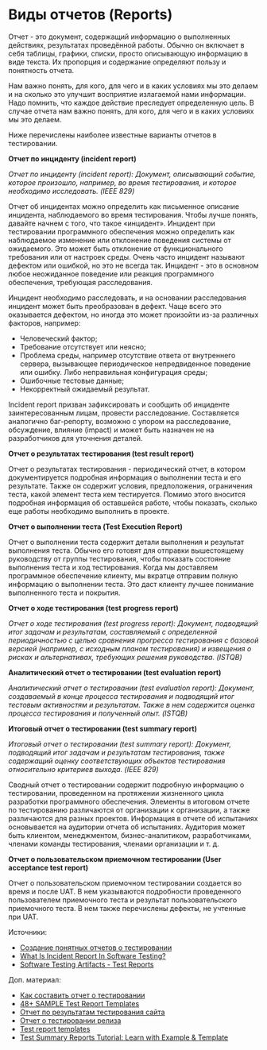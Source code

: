 # Виды отчетов (Reports)

Отчет - это документ, содержащий информацию о выполненных действиях, результатах проведённой работы. Обычно он включает в себя таблицы, графики, списки, просто описывающую информацию в виде текста. Их пропорция и содержание определяют пользу и понятность отчета.

Нам важно понять, для кого, для чего и в каких условиях мы это делаем и на сколько это улучшит восприятие излагаемой нами информации. Надо помнить, что каждое действие преследует определенную цель. В случае отчета нам важно понять, для кого, для чего и в каких условиях мы это делаем.

Ниже перечислены наиболее известные варианты отчетов в тестировании.

**Отчет по инциденту (incident report)**

_Отчет по инциденту (incident report): Документ, описывающий событие, которое произошло, например, во время тестирования, и которое необходимо исследовать. (IEEE 829)_

Отчет об инцидентах можно определить как письменное описание инцидента, наблюдаемого во время тестирования. Чтобы лучше понять, давайте начнем с того, что такое «инцидент». Инцидент при тестировании программного обеспечения можно определить как наблюдаемое изменение или отклонение поведения системы от ожидаемого. Это может быть отклонение от функционального требования или от настроек среды. Очень часто инцидент называют дефектом или ошибкой, но это не всегда так. Инцидент - это в основном любое неожиданное поведение или реакция программного обеспечения, требующая расследования.

Инцидент необходимо расследовать, и на основании расследования инцидент может быть преобразован в дефект. Чаще всего это оказывается дефектом, но иногда это может произойти из-за различных факторов, например:

* Человеческий фактор;
* Требование отсутствует или неясно;
* Проблема среды, например отсутствие ответа от внутреннего сервера, вызывающее периодическое непредвиденное поведение или ошибку. Либо неправильная конфигурация среды;
* Ошибочные тестовые данные;
* Некорректный ожидаемый результат.

Incident report призван зафиксировать и сообщить об инциденте заинтересованным лицам, провести расследование. Составляется аналогично баг-репорту, возможно с упором на расследование, обсуждение, влияние (impact) и может быть назначен не на разработчиков для уточнения деталей.

**Отчет о результатах тестирования (test result report)**

Отчет о результатах тестирования - периодический отчет, в котором документируется подробная информация о выполнении теста и его результате. Также он содержит условия, предположения, ограничения теста, какой элемент теста кем тестируется. Помимо этого вносится подробная информация об оставшейся работе, чтобы показать, сколько еще работы необходимо выполнить в проекте.

**Отчет о выполнении теста (Test Execution Report)**

Отчет о выполнении теста содержит детали выполнения и результат выполнения теста. Обычно его готовят для отправки вышестоящему руководству от группы тестирования, чтобы показать состояние выполнения теста и ход тестирования. Когда мы доставляем программное обеспечение клиенту, мы вкратце отправим полную информацию о выполнении теста. Это даст клиенту лучшее понимание выполненного теста и покрытия.

**Отчет о ходе тестирования (test progress report)**

_Отчет о ходе тестирования (test progress report): Документ, подводящий итог задачам и результатам, составляемый с определенной периодичностью с целью сравнения прогресса тестирования с базовой версией (например, с исходным планом тестирования) и извещения о рисках и альтернативах, требующих решения руководства. (ISTQB)_

**Аналитический отчет о тестировании (test evaluation report)**

_Аналитический отчет о тестировании (test evaluation report): Документ, создаваемый в конце процесса тестирования и подводящий итог тестовым активностям и результатам. Также в нем содержится оценка процесса тестирования и полученный опыт. (ISTQB)_

**Итоговый отчет о тестировании (test summary report)**

_Итоговый отчет о тестировании (test summary report): Документ, подводящий итог задачам и результатам тестирования, также содержащий оценку соответствующих объектов тестирования относительно критериев выхода. (IEEE 829)_

Сводный отчет о тестировании содержит подробную информацию о тестировании, проведенном на протяжении жизненного цикла разработки программного обеспечения. Элементы в итоговом отчете по тестированию различаются от организации к организации, а также различаются для разных проектов. Информация в отчете об испытаниях основывается на аудитории отчета об испытаниях. Аудитория может быть клиентом, менеджментом, бизнес-аналитиком, разработчиками, членами команды тестирования, членами организации и т. д.

**Отчет о пользовательском приемочном тестировании (User acceptance test report)**

Отчет о пользовательском приемочном тестировании создается во время и после UAT. В нем указываются подробности проведенного пользователем приемочного теста и результат пользовательского приемочного теста. В нем также перечислены дефекты, не учтенные при UAT.

Источники:

* [Создание понятных отчетов о тестировании](https://habr.com/ru/company/performance\_lab/blog/207512/)
* [What Is Incident Report In Software Testing?](https://www.softwaretestingclass.com/what-is-incident-report-in-software-testing/)
* [Software Testing Artifacts - Test Reports](https://www.softwaretestingclass.com/test-report-artifacts/)

Доп. материал:

* [Как составить отчет о тестировании](https://telegra.ph/test-report-04-15)
* [48+ SAMPLE Test Report Templates](https://www.sample.net/reports/test-report/)
* [Отчет по результатам тестирования сайта](https://www.performance-lab.ru/wp-content/themes/pureengineering/images/sitetesting/test\_report\_example.pdf)
* [Отчет о тестировании релиза](https://vk.com/@usetalkrostov-otchet-o-testirovanii-reliza)
* [Test report templates](https://strongqa.com/qa-portal/testing-docs-templates/test-report)
* [Test Summary Reports Tutorial: Learn with Example & Template](https://www.guru99.com/how-test-reports-predict-the-success-of-your-testing-project.html)
